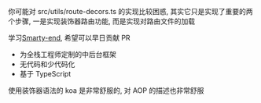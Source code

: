 你可能对 src/utils/route-decors.ts 的实现比较困惑, 其实它只是实现了重要的两个步骤, 一是实现装饰器路由功能, 而是实现对路由文件的加载

学习[Smarty-end](https://github.com/su37josephxia/smarty-end), 希望可以早日贡献 PR

- 为全栈工程师定制的中后台框架
- 无代码和少代码化
- 基于 TypeScript

使用装饰器语法的 koa 是非常舒服的, 对 AOP 的描述也非常舒服
